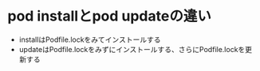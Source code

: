 # pod installとpod updateの違い

- installはPodfile.lockをみてインストールする
- updateはPodfile.lockをみずにインストールする、さらにPodfile.lockを更新する
